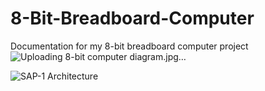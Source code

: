 # 8-Bit-Breadboard-Computer
Documentation for my 8-bit breadboard computer project
![Uploading 8-bit computer diagram.jpg…]()

![SAP-1 Architecture](https://github.com/Andyneer/8-Bit-Breadboard-Computer/assets/90639840/bf47262d-0583-4263-ac59-df9c0c1aacb0)

